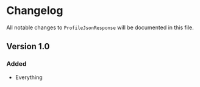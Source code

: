 # Changelog

All notable changes to `ProfileJsonResponse` will be documented in this file.

## Version 1.0

### Added
- Everything
